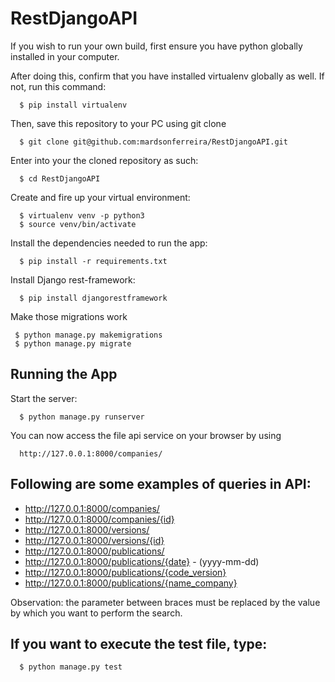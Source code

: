 # RestDjangoAPI

If you wish to run your own build, first ensure you have python globally installed in your computer.

After doing this, confirm that you have installed virtualenv globally as well. If not, run this command: 
```
  $ pip install virtualenv
```

Then, save this repository to your PC using git clone 
```
  $ git clone git@github.com:mardsonferreira/RestDjangoAPI.git
```

Enter into your the cloned repository as such: 
```
  $ cd RestDjangoAPI 
```

Create and fire up your virtual environment: 
```
  $ virtualenv venv -p python3
  $ source venv/bin/activate
```
Install the dependencies needed to run the app: 
```
  $ pip install -r requirements.txt
```
Install Django rest-framework: 
```
  $ pip install djangorestframework
```
Make those migrations work 
 ```
  $ python manage.py makemigrations
  $ python manage.py migrate
```  
## Running the App 

Start the server: 
```
  $ python manage.py runserver
```

You can now access the file api service on your browser by using 
```
  http://127.0.0.1:8000/companies/
```

## Following are some examples of queries in API: 
* http://127.0.0.1:8000/companies/ 
* http://127.0.0.1:8000/companies/{id} 
* http://127.0.0.1:8000/versions/ 
* http://127.0.0.1:8000/versions/{id} 
* http://127.0.0.1:8000/publications/ 
* http://127.0.0.1:8000/publications/{date} - (yyyy-mm-dd) 
* http://127.0.0.1:8000/publications/{code_version} 
* http://127.0.0.1:8000/publications/{name_company}

Observation: the parameter between braces must be replaced by the value by which you want to perform the search.

## If you want to execute the test file, type: 
```
  $ python manage.py test
```

